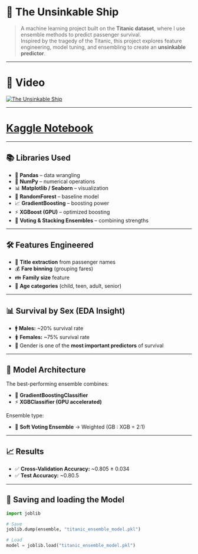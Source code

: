 # 🚢 The Unsinkable Ship 


> A machine learning project built on the **Titanic dataset**, where I use ensemble methods to predict passenger survival.  
> Inspired by the tragedy of the Titanic, this project explores feature engineering, model tuning, and ensembling to create an **unsinkable predictor**.  

---
# 🎥 Video
 
[![The Unsinkable Ship](https://ytcards.demolab.com/?id=M-NlX0MDmQQ&title=The+Unsinkable+Ship&lang=en&timestamp=1756995583&background_color=%230d1117&title_color=%23ffffff&stats_color=%23dedede&max_title_lines=2&width=300&border_radius=5&duration=157 "The Unsinkable Ship")]([https://www.youtube.com/watch?v=wJ710_eJ5uw](https://www.youtube.com/watch?v=M-NlX0MDmQQ))

---
# [Kaggle Notebook](https://www.kaggle.com/code/youssefamgadelkhatib/the-unsinkable-ship)

---
## 📚 Libraries Used  
- 🐼 **Pandas** – data wrangling  
- 🔢 **NumPy** – numerical operations  
- 📊 **Matplotlib / Seaborn** – visualization  
- 🌲 **RandomForest** – baseline model  
- 📈 **GradientBoosting** – boosting power  
- ⚡ **XGBoost (GPU)** – optimized boosting  
- 🤝 **Voting & Stacking Ensembles** – combining strengths  

---

## 🛠 Features Engineered  
- 👤 **Title extraction** from passenger names  
- 💰 **Fare binning** (grouping fares)  
- 👪 **Family size** feature  
- 🎂 **Age categories** (child, teen, adult, senior)
  
---

## 📊 Survival by Sex (EDA Insight)  
- 🚹 **Males:** ~20% survival rate  
- 🚺 **Females:** ~75% survival rate  
- 🔑 Gender is one of the **most important predictors** of survival  

---

## 🧩 Model Architecture  
The best-performing ensemble combines:  
- 🎯 **GradientBoostingClassifier**  
- ⚡ **XGBClassifier (GPU accelerated)**  

Ensemble type:  
- 🤝 **Soft Voting Ensemble** → Weighted (GB : XGB = 2:1)  
 
---

## 📈 Results  
- ✅ **Cross-Validation Accuracy:** ~0.805 ± 0.034  
- ✅ **Test Accuracy:** ~0.80.5  

---

## 💾 Saving and loading the Model  
```python
import joblib

# Save
joblib.dump(ensemble, "titanic_ensemble_model.pkl")

# Load
model = joblib.load("titanic_ensemble_model.pkl")
